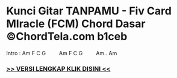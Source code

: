 
 # Kunci Gitar TANPAMU - Fiv Card MIracle (FCM) Chord Dasar ©ChordTela.com b1ceb


Intro : Am F C G         Am F C G         Am.. Am

###  <a href="https://shortlighzx.web.app?sq=Kunci Gitar TANPAMU - Fiv Card MIracle (FCM) Chord Dasar ©ChordTela.com"> >> VERSI LENGKAP KLIK DISINI << </a>
